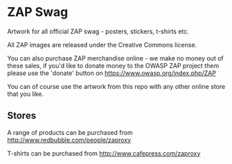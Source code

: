 # ZAP Swag
Artwork for all official ZAP swag - posters, stickers, t-shirts etc.

All ZAP images are released under the Creative Commons license.

You can also purchase ZAP merchandise online - we make no money out of these sales, if you'd like to donate money to the OWASP ZAP project them please use the 'donate' button on https://www.owasp.org/index.php/ZAP

You can of course use the artwork from this repo with any other online store that you like.

## Stores
A range of products can be purchased from http://www.redbubble.com/people/zaproxy

T-shirts can be purchased from http://www.cafepress.com/zaproxy
